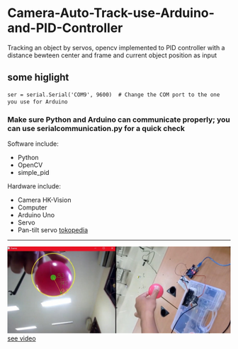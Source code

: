 # Camera-Auto-Track-use-Arduino-and-PID-Controller
Tracking an object by servos, opencv implemented to PID controller with a distance bewteen center and frame and current object position as input

## some higlight
```
ser = serial.Serial('COM9', 9600)  # Change the COM port to the one you use for Arduino
```
### Make sure Python and Arduino can communicate properly; you can use serialcommunication.py for a quick check


Software include:
- Python
- OpenCV
- simple_pid

Hardware include:
- Camera HK-Vision
- Computer
- Arduino Uno
- Servo
- Pan-tilt servo [tokopedia](https://www.tokopedia.com/hiperplay/servo-bracket-arduino-pan-tilt-camera-1731399739901051994)
***
![ilustrasi](ilustrasi.jpeg)
[see video](https://youtu.be/QnJYj1_6FVE)


